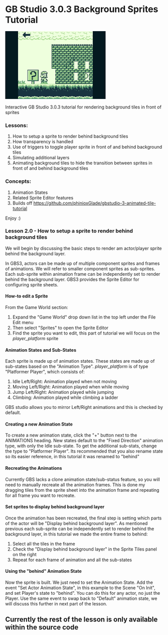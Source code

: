 # GB Studio 3.0.3 Background Sprites Tutorial
![Alt text](/help/BackgroundSprites-2.4.gif "Example")

Interactive GB Studio 3.0.3 tutorial for rendering background tiles in front of sprites


### Lessons:
1. How to setup a sprite to render behind background tiles
2. How transparency is handled
3. Use of triggers to toggle player sprite in front of and behind background tiles
4. Simulating additional layers
5. Animating background tiles to hide the transition between sprites in front of and behind background tiles

### Concepts:
1. Animation States
2. Related Sprite Editor features
3. Builds off https://github.com/phinioxGlade/gbstudio-3-animated-tile-tutorial 

Enjoy :)

### Lesson 2.0 - How to setup a sprite to render behind background tiles

We will begin by discussing the basic steps to render am actor/player sprite behind the background layer.

In GBS3, actors can be made up of multiple component sprites and frames of animations. 
We will refer to smaller component sprites as sub-sprites.
Each sub-sprite within animation frame can be independently set to render behind the background layer.
GBS3 provides the Sprite Editor for configuring sprite sheets.

#### How-to edit a Sprite
From the Game World section:
1. Expand the "Game World" drop down list in the top left under the File Edit menu
2. Then select "Sprites" to open the Sprite Editor
3. Find the sprite you want to edit, this part of tutorial we will focus on the *player_platform* sprite

#### Animation States and Sub-States
Each sprite is made up of animation states. These states are made up of sub-states based on the "Animation Type". 
*player_platform* is of type "Platformer Player", which consists of:

1. Idle Left/Right: Animation played when not moving
2. Moving Left/Right: Animation played when while moving
3. Jump Left/Right: Animation played while jumping
4. Climbing: Animation played while climbing a ladder

GBS studio allows you to mirror Left/Right animations and this is checked by default.

#### Creating a new Animation State
To create a new animation state, click the "+" button next to the ANIMATIONS heading.
New states default to the "Fixed Direction" animation type, with only the Idle sub-state.
To get the additional sub-stats, change the type to "Platformer Player".
Its recommended that you also rename state so its easier reference, in this tutorial it was renamed to "behind"

#### Recreating the Animations
Currently GBS lacks a clone animation state/sub-status feature, so you will need to manually recreate all the animation frames.
This is done my dragging tiles from the sprite sheet into the animation frame and repeating for all frame you want to recreate.

#### Set sprites to display behind background layer
Once the animation has been recreated, the final step is setting which parts of the actor will be "Display behind background layer".
As mentioned previous each sub-sprite can be independently set to render behind the background layer, in this tutorial we made the entire frame to behind:

1. Select all the tiles in the frame
2. Check the "Display behind background layer" in the Sprite Tiles panel on the right
3. Repeat for each frame of animation and all the sub-states

#### Using the "behind" Animation State
Now the sprite is built. We just need to set the Animation State.
Add the event "Set Actor Animation State", in this example to the Scene "On Init", and set Player's state to "behind".
You can do this for any actor, no just the Player.
Use the same event to swap back to "Default" animation state, we will discuss this further in next part of the lesson.

## Currently the rest of the lesson is only available within the source code
